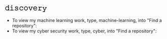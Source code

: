 𝚍𝚒𝚜𝚌𝚘𝚟𝚎𝚛𝚢
-------------------------------
- To view my machine learning work, type, machine-learning, into "Find a repository":
- To view my cyber security work, type, cyber, into "Find a repository":




